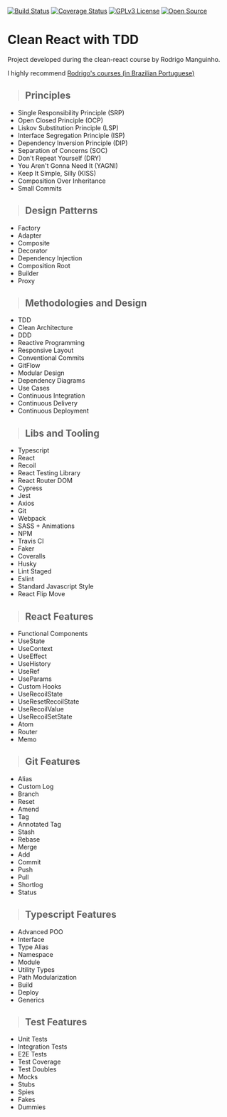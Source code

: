 [![Build Status](https://app.travis-ci.com/Tserewara/clean-react-course.svg?branch=master)](https://app.travis-ci.com/Tserewara/clean-react-course)
[![Coverage Status](https://coveralls.io/repos/github/Tserewara/clean-react-course/badge.svg?branch=master)](https://coveralls.io/github/Tserewara/clean-react-course?branch=master)
[![GPLv3 License](https://img.shields.io/badge/License-GPL%20v3-yellow.svg)](https://opensource.org/licenses/)
[![Open Source](https://badges.frapsoft.com/os/v1/open-source.svg?v=103)](https://opensource.org/)


# Clean React with TDD

Project developed during the clean-react course by Rodrigo Manguinho.

I highly recommend [Rodrigo's courses (in Brazilian Portuguese)](https://rmanguinho.github.io/)

> ## Principles

* Single Responsibility Principle (SRP)
* Open Closed Principle (OCP)
* Liskov Substitution Principle (LSP)
* Interface Segregation Principle (ISP)
* Dependency Inversion Principle (DIP)
* Separation of Concerns (SOC)
* Don't Repeat Yourself (DRY)
* You Aren't Gonna Need It (YAGNI)
* Keep It Simple, Silly (KISS)
* Composition Over Inheritance
* Small Commits

> ## Design Patterns

* Factory
* Adapter
* Composite
* Decorator
* Dependency Injection
* Composition Root
* Builder
* Proxy

> ## Methodologies and Design

* TDD
* Clean Architecture
* DDD
* Reactive Programming
* Responsive Layout
* Conventional Commits
* GitFlow
* Modular Design
* Dependency Diagrams
* Use Cases
* Continuous Integration
* Continuous Delivery
* Continuous Deployment

> ## Libs and Tooling

* Typescript
* React
* Recoil
* React Testing Library
* React Router DOM
* Cypress
* Jest
* Axios
* Git
* Webpack
* SASS + Animations
* NPM
* Travis CI
* Faker
* Coveralls
* Husky
* Lint Staged
* Eslint
* Standard Javascript Style
* React Flip Move

> ## React Features

* Functional Components
* UseState
* UseContext
* UseEffect
* UseHistory
* UseRef
* UseParams
* Custom Hooks
* UseRecoilState
* UseResetRecoilState
* UseRecoilValue
* UseRecoilSetState
* Atom
* Router
* Memo

> ## Git Features

* Alias
* Custom Log 
* Branch
* Reset
* Amend
* Tag
* Annotated Tag 
* Stash
* Rebase
* Merge
* Add
* Commit
* Push
* Pull
* Shortlog
* Status

> ## Typescript Features

* Advanced POO
* Interface
* Type Alias
* Namespace
* Module
* Utility Types
* Path Modularization
* Build
* Deploy
* Generics

> ## Test Features

* Unit Tests
* Integration Tests
* E2E Tests
* Test Coverage
* Test Doubles
* Mocks
* Stubs
* Spies
* Fakes
* Dummies